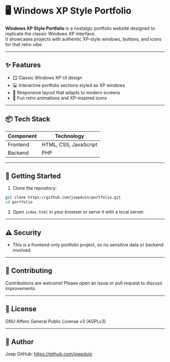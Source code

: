 # 🖥️ Windows XP Style Portfolio

**Windows XP Style Portfolio** is a nostalgic portfolio website designed to replicate the classic Windows XP interface.  
It showcases projects with authentic XP-style windows, buttons, and icons for that retro vibe.

---

## ✨ Features

- 🪟 Classic Windows XP UI design  
- 💻 Interactive portfolio sections styled as XP windows  
- 📱 Responsive layout that adapts to modern screens  
- 🎨 Fun retro animations and XP-inspired icons  

---

## 📦 Tech Stack

| Component  | Technology             |
|------------|------------------------|
| Frontend   | HTML, CSS, JavaScript  |
| Backend    | PHP                    |

---

## 🚀 Getting Started

1. Clone the repository:  
```bash
git clone https://github.com/joepduin/portfolio.git
cd portfolio
````

2. Open `index.html` in your browser or serve it with a local server.

---

## ⚠️ Security

* This is a frontend-only portfolio project, so no sensitive data or backend involved.

---

## 🤝 Contributing

Contributions are welcome! Please open an issue or pull request to discuss improvements.

---

## 📜 License

GNU Affero General Public License v3 (AGPLv3)

---

## 👤 Author

Joep
GitHub: https://github.com/joepduin
